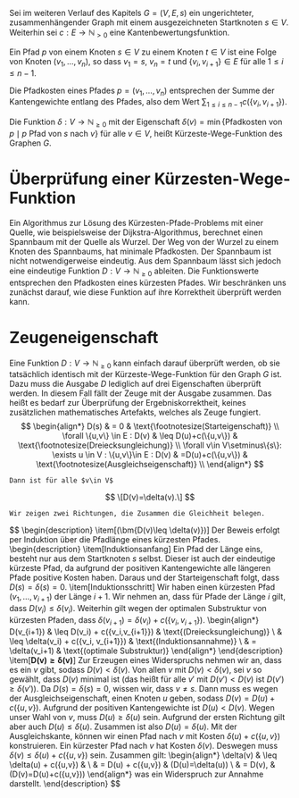 

Sei im weiteren Verlauf des Kapitels $G=(V,E,s)$ ein ungerichteter, zusammenhängender Graph mit einem ausgezeichneten Startknoten $s\in V$. Weiterhin sei $c:E\to \mathbb{N}_{>0}$ eine Kantenbewertungsfunktion. 


Ein Pfad $p$ von einem Knoten $s\in V$ zu einem Knoten $t\in V$ ist eine Folge von Knoten $(v_1,\ldots, v_n)$, so dass $v_1=s$, $v_n=t$ und $\{v_i,v_{i+1}\}\in E$ für alle $1\leq i \leq n-1$.

Die Pfadkosten eines Pfades $p=(v_1,\ldots,v_n)$ entsprechen der Summe der Kantengewichte entlang des Pfades, also dem Wert $\sum_{1\leq i \leq n -1 } c\left(\{v_i,v_{i+1}\}\right)$.

Die Funktion $\delta: V\to \mathbb{N}_{\geq 0}$ mit der Eigenschaft $\delta(v)=\min\{ \text{Pfadkosten von \(p\)} \mid \text{\(p\) Pfad von \(s\) nach \(v\)}\}$ für alle $v\in V$, heißt Kürzeste-Wege-Funktion des Graphen $G$.

# Überprüfung einer Kürzesten-Wege-Funktion

Ein Algorithmus zur Lösung des Kürzesten-Pfade-Problems mit einer Quelle, wie beispielsweise der Dijkstra-Algorithmus, berechnet einen Spannbaum mit der Quelle als Wurzel. Der Weg von der Wurzel zu einem Knoten des Spannbaums, hat minimale Pfadkosten. Der Spannbaum ist nicht notwendigerweise eindeutig. Aus dem Spannbaum lässt sich jedoch eine eindeutige Funktion $D:V\to \mathbb{N}_{\geq 0}$ ableiten. Die Funktionswerte entsprechen den Pfadkosten eines kürzesten Pfades. Wir beschränken uns zunächst darauf, wie diese Funktion auf ihre Korrektheit überprüft werden kann. 

# Zeugeneigenschaft

Eine Funktion $D:V\to \mathbb{N}_{\geq 0}$ kann einfach darauf überprüft werden, ob sie tatsächlich identisch mit der Kürzeste-Wege-Funktion für den Graph $G$ ist. Dazu muss die Ausgabe $D$ lediglich auf drei Eigenschaften überprüft werden. In diesem Fall fällt der Zeuge mit der Ausgabe zusammen. Das heißt es bedarf zur Überprüfung der Ergebniskorrektheit, keines zusätzlichen mathematisches Artefakts, welches als Zeuge fungiert.
$$
	\begin{align*}
		D(s)                                                                & = 0                  & \text{\footnotesize(Starteigenschaft)}      \\
		\forall \{u,v\} \in E : D(v)                                        & \leq D(u)+c(\{u,v\}) & \text{\footnotesize(Dreiecksungleichung)}   \\
		\forall v\in V\setminus\{s\}: \exists u \in V : \{u,v\}\in E : D(v) & =D(u)+c(\{u,v\})     & \text{\footnotesize(Ausgleichseigenschaft)} \\
	\end{align*}
$$

	Dann ist für alle $v\in V$
$$
	\[D(v)=\delta(v).\]
$$


	Wir zeigen zwei Richtungen, die Zusammen die Gleichheit belegen.
$$
	\begin{description}
		\item[\(\bm{D(v)\leq \delta(v)}\)] Der Beweis erfolgt per Induktion über die Pfadlänge eines kürzesten Pfades.
		\begin{description}
			\item[Induktionsanfang] Ein Pfad der Länge eins, besteht nur aus dem Startknoten $s$ selbst. Dieser ist auch der eindeutige kürzeste Pfad, da aufgrund der positiven Kantengewichte alle längeren Pfade positive Kosten haben. Daraus und der Starteigenschaft folgt, dass $D(s)=\delta(s)=0$.
			\item[Induktionsschritt] Wir haben einen kürzesten Pfad $(v_1,\ldots,v_{i+1})$ der Länge $i+1$. Wir nehmen an, dass für Pfade der Länge $i$ gilt, dass $D(v_i)\leq \delta(v_i)$. Weiterhin gilt wegen der optimalen Substruktur von kürzesten Pfaden, dass $\delta(v_{i+1})=\delta(v_i)+c(\{v_i,v_{i+1}\})$.
			\begin{align*}
				D(v_{i+1}) & \leq D(v_i) + c(\{v_i,v_{i+1}\})       & \text{(Dreiecksungleichung)}  \\
				           & \leq \delta(v_i) + c(\{v_i, v_{i+1}\}) & \text{(Induktionsannahme)}    \\
				           & = \delta(v_i+1)                        & \text{(optimale Substruktur)} 
			\end{align*}
		\end{description}
		\item[$\bm{D(v)\geq \delta(v)}$] Zur Erzeugen eines Widerspruchs nehmen wir an, dass es ein $v$ gibt, sodass $D(v)<\delta(v)$. Von allen $v$ mit $D(v)<\delta(v)$, sei $v$ so gewählt, dass $D(v)$ minimal ist (das heißt für alle $v'$ mit $D(v') < D(v)$ ist $D(v')\geq\delta(v')$). Da $D(s)=\delta(s)=0$, wissen wir, dass $v\neq s$. Dann muss es wegen der Ausgleichseigenschaft, einen Knoten $u$ geben, sodass $D(v)=D(u)+c(\{u,v\})$.  Aufgrund der positiven Kantengewichte ist $D(u) < D(v)$. Wegen unser Wahl von $v$, muss $D(u)\geq \delta(u)$ sein. Aufgrund der ersten Richtung gilt aber auch $D(u)\leq \delta(u)$. Zusammen ist also $D(u)=\delta(u)$. Mit der Ausgleichskante, können wir einen Pfad nach $v$ mit Kosten $\delta(u)+c(\{u,v\})$ konstruieren. Ein kürzester Pfad nach $v$ hat Kosten $\delta(v)$. Deswegen muss $\delta(v) \leq \delta(u)+c(\{u,v\})$ sein. Zusammen gilt:
		\begin{align*}
			\delta(v) & \leq \delta(u) + c(\{u,v\}) &                        \\
			          & = D(u) + c(\{u,v\})         & (D(u)=\delta(u))       \\
			          & = D(v),                     & (D(v)=D(u)+c(\{u,v\})) 
		\end{align*}
		was ein Widerspruch zur Annahme darstellt.
	\end{description}
$$